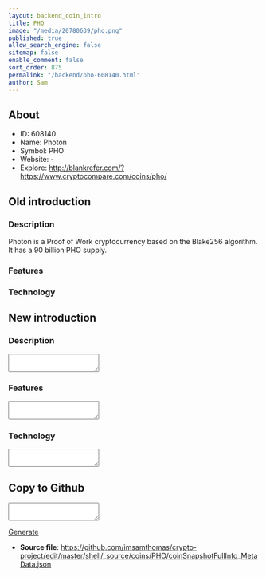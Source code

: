```yaml
---
layout: backend_coin_intro
title: PHO
image: "/media/20780639/pho.png"
published: true
allow_search_engine: false
sitemap: false
enable_comment: false
sort_order: 875
permalink: "/backend/pho-608140.html"
author: Sam
---
```


## About

- ID: 608140
- Name: Photon
- Symbol: PHO
- Website: -
- Explore: http://blankrefer.com/?https://www.cryptocompare.com/coins/pho/


## Old introduction

### Description

<p>Photon is a Proof of Work cryptocurrency based on the Blake256 algorithm. It has a 90 billion PHO supply.</p>

### Features


### Technology




## New introduction


### Description
<textarea id="meta_description" name="description"></textarea>

### Features
<textarea id="meta_features" name="features"></textarea>

### Technology
<textarea id="meta_technology" name="technology"></textarea>


## Copy to Github

<textarea id="coinsnapshotfullinfo_metadata"></textarea>

<a href="#gen" onclick="generateMetaDatJson()">Generate</a>

- **Source file**: <a href="https://github.com/imsamthomas/crypto-project/edit/master/shell/_source/coins/PHO/coinSnapshotFullInfo_MetaData.json">https://github.com/imsamthomas/crypto-project/edit/master/shell/_source/coins/PHO/coinSnapshotFullInfo_MetaData.json</a>

